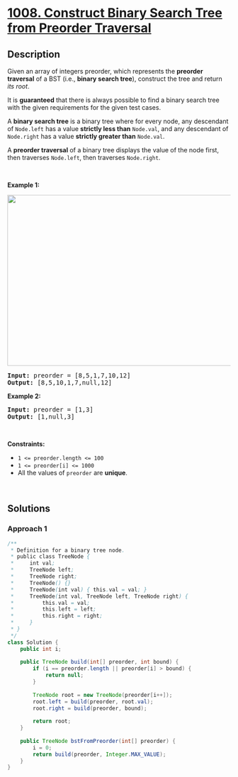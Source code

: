 # [1008. Construct Binary Search Tree from Preorder Traversal](https://leetcode.com/problems/construct-binary-search-tree-from-preorder-traversal)

## Description

<p>Given an array of integers preorder, which represents the <strong>preorder traversal</strong> of a BST (i.e., <strong>binary search tree</strong>), construct the tree and return <em>its root</em>.</p>

<p>It is <strong>guaranteed</strong> that there is always possible to find a binary search tree with the given requirements for the given test cases.</p>

<p>A <strong>binary search tree</strong> is a binary tree where for every node, any descendant of <code>Node.left</code> has a value <strong>strictly less than</strong> <code>Node.val</code>, and any descendant of <code>Node.right</code> has a value <strong>strictly greater than</strong> <code>Node.val</code>.</p>

<p>A <strong>preorder traversal</strong> of a binary tree displays the value of the node first, then traverses <code>Node.left</code>, then traverses <code>Node.right</code>.</p>
<p>&nbsp;</p>

<p><strong class="example">Example 1:</strong></p>
<img alt="" src="https://fastly.jsdelivr.net/gh/doocs/leetcode@main/solution/1000-1099/1008.Construct%20Binary%20Search%20Tree%20from%20Preorder%20Traversal/images/1266.png" style="height: 386px; width: 590px;" />
<pre>
<strong>Input:</strong> preorder = [8,5,1,7,10,12]
<strong>Output:</strong> [8,5,10,1,7,null,12]
</pre>

<p><strong class="example">Example 2:</strong></p>

<pre>
<strong>Input:</strong> preorder = [1,3]
<strong>Output:</strong> [1,null,3]
</pre>
<p>&nbsp;</p>

<p><strong>Constraints:</strong></p>
<ul>
    <li><code>1 &lt;= preorder.length &lt;= 100</code></li>
    <li><code>1 &lt;= preorder[i] &lt;= 1000</code></li>
    <li>All the values of <code>preorder</code> are <strong>unique</strong>.</li>
</ul>
<p>&nbsp;</p>

## Solutions

### **Approach 1**

```java
/**
 * Definition for a binary tree node.
 * public class TreeNode {
 *     int val;
 *     TreeNode left;
 *     TreeNode right;
 *     TreeNode() {}
 *     TreeNode(int val) { this.val = val; }
 *     TreeNode(int val, TreeNode left, TreeNode right) {
 *         this.val = val;
 *         this.left = left;
 *         this.right = right;
 *     }
 * }
 */
class Solution {
    public int i;
    
    public TreeNode build(int[] preorder, int bound) {
        if (i == preorder.length || preorder[i] > bound) {
            return null;
        }
        
        TreeNode root = new TreeNode(preorder[i++]);
        root.left = build(preorder, root.val);
        root.right = build(preorder, bound);
        
        return root;
    }
    
    public TreeNode bstFromPreorder(int[] preorder) {
        i = 0;
        return build(preorder, Integer.MAX_VALUE);
    }
}
```

<!-- tabs:end -->